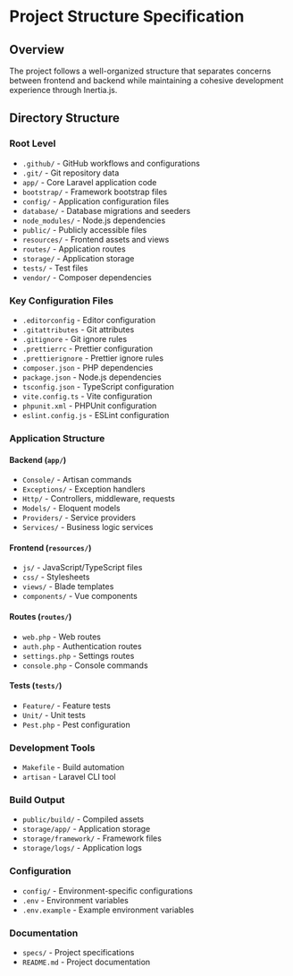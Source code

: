 # Project Structure Specification

## Overview
The project follows a well-organized structure that separates concerns between frontend and backend while maintaining a cohesive development experience through Inertia.js.

## Directory Structure

### Root Level
- `.github/` - GitHub workflows and configurations
- `.git/` - Git repository data
- `app/` - Core Laravel application code
- `bootstrap/` - Framework bootstrap files
- `config/` - Application configuration files
- `database/` - Database migrations and seeders
- `node_modules/` - Node.js dependencies
- `public/` - Publicly accessible files
- `resources/` - Frontend assets and views
- `routes/` - Application routes
- `storage/` - Application storage
- `tests/` - Test files
- `vendor/` - Composer dependencies

### Key Configuration Files
- `.editorconfig` - Editor configuration
- `.gitattributes` - Git attributes
- `.gitignore` - Git ignore rules
- `.prettierrc` - Prettier configuration
- `.prettierignore` - Prettier ignore rules
- `composer.json` - PHP dependencies
- `package.json` - Node.js dependencies
- `tsconfig.json` - TypeScript configuration
- `vite.config.ts` - Vite configuration
- `phpunit.xml` - PHPUnit configuration
- `eslint.config.js` - ESLint configuration

### Application Structure

#### Backend (`app/`)
- `Console/` - Artisan commands
- `Exceptions/` - Exception handlers
- `Http/` - Controllers, middleware, requests
- `Models/` - Eloquent models
- `Providers/` - Service providers
- `Services/` - Business logic services

#### Frontend (`resources/`)
- `js/` - JavaScript/TypeScript files
- `css/` - Stylesheets
- `views/` - Blade templates
- `components/` - Vue components

#### Routes (`routes/`)
- `web.php` - Web routes
- `auth.php` - Authentication routes
- `settings.php` - Settings routes
- `console.php` - Console commands

#### Tests (`tests/`)
- `Feature/` - Feature tests
- `Unit/` - Unit tests
- `Pest.php` - Pest configuration

### Development Tools
- `Makefile` - Build automation
- `artisan` - Laravel CLI tool

### Build Output
- `public/build/` - Compiled assets
- `storage/app/` - Application storage
- `storage/framework/` - Framework files
- `storage/logs/` - Application logs

### Configuration
- `config/` - Environment-specific configurations
- `.env` - Environment variables
- `.env.example` - Example environment variables

### Documentation
- `specs/` - Project specifications
- `README.md` - Project documentation 
